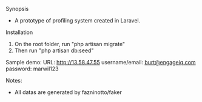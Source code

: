 Synopsis 
- A prototype of profiling system created in Laravel.

Installation
1) On the root folder, run "php artisan migrate"
2) Then run "php artisan db:seed"

Sample demo:
URL: http://13.58.47.55
username/email: burt@engageiq.com 
password: marwil123

Notes:
- All datas are generated by fazninotto/faker
